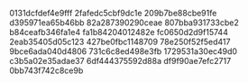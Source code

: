 0131dcfdef4e9fff
2fafedc5cbf9dc1e
209b7be88cbe91fe
d395971ea65b46bb
82a287390290ceae
807bba931733cbe2
b84ceafb346fa1e4
fa1b84204012482e
fc0650d2d9f15744
2eab35405d05c123
427be0fbc1148709
78e250f52f5ed417
9bce6ada040d4806
731c6c8ed498e3fb
1729531a30ec49d0
c3b5a02e35adae37
6df444375592d88a
df9f90ae7efc2717
0bb743f742c8ce9b
